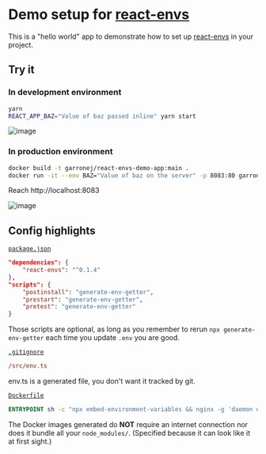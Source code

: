 # Demo setup for [react-envs](https://github.com/garronej/react-envs)

This is a "hello world" app to demonstrate how to set up [react-envs](https://github.com/garronej/react-envs)
in your project.

## Try it

### In development environment

```bash
yarn
REACT_APP_BAZ="Value of baz passed inline" yarn start
```

![image](https://user-images.githubusercontent.com/6702424/111223899-09e26d00-85de-11eb-84ea-566f9ed58eee.png)

### In production environment

```bash
docker build -t garronej/react-envs-demo-app:main .
docker run -it --env BAZ="Value of baz on the server" -p 8083:80 garronej/react-envs-demo-app:main
```
Reach http://localhost:8083

![image](https://user-images.githubusercontent.com/6702424/111223405-685b1b80-85dd-11eb-977c-e8ea1eda1e29.png)

## Config highlights

[`package.json`](https://github.com/garronej/react-envs-demo-app/blob/a3af940b3d2aa53a13bbe82569623a4338df3384/package.json#L14-L16)
```json
"dependencies": {
    "react-envs": "^0.1.4"
},
"scripts": {
    "postinstall": "generate-env-getter",
    "prestart": "generate-env-getter",
    "pretest": "generate-env-getter"
}
```
Those scripts are optional, as long as you remember to rerun `npx generate-env-getter`
each time you update `.env` you are good.

[`.gitignore`](https://github.com/garronej/react-envs-demo-app/blob/48b026b7cffb0284948951656b698d8b1f8ebd05/.gitignore#L10)
```ini
/src/env.ts
```
env.ts is a generated file, you don't want it tracked by git.

[`Dockerfile`](https://github.com/garronej/react-envs-demo-app/blob/48b026b7cffb0284948951656b698d8b1f8ebd05/Dockerfile#L18)
```dockerfile
ENTRYPOINT sh -c "npx embed-environment-variables && nginx -g 'daemon off;'"
```
The Docker images generated do **NOT** require an internet connection
nor does it bundle all your `node_modules/`. (Specified because it can look like it at first sight.)